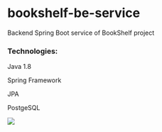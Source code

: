 # bookshelf-be-service
Backend Spring Boot service of BookShelf project

<h3>Technologies:</h3>

Java 1.8

Spring Framework

JPA

PostgeSQL

![](https://cdn.discordapp.com/attachments/613711994016628739/779985005618921492/unknown.png)
